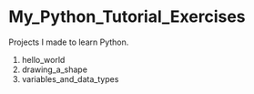 # My_Python_Tutorial_Exercises

Projects I made to learn Python.

  1) hello_world
  2) drawing_a_shape
  3) variables_and_data_types
